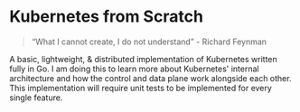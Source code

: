 # Kubernetes from Scratch

> “What I cannot create, I do not understand” - Richard Feynman

A basic, lightweight, & distributed implementation of Kubernetes written fully in Go. I am doing this to learn more about Kubernetes' internal architecture and how the control and data plane work alongside each other. This implementation will require unit tests to be implemented for every single feature. 
